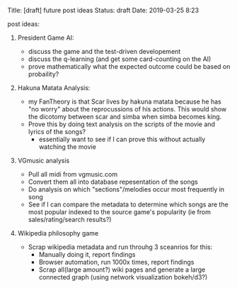 Title: [draft] future post ideas
Status: draft
Date: 2019-03-25 8:23

post ideas:

1. President Game AI:
    * discuss the game and the test-driven developement
    * discuss the q-learning (and get some card-counting on the AI)
    * prove mathematically what the expected outcome could be based on probaility?

2. Hakuna Matata Analysis:
    * my FanTheory is that Scar lives by hakuna matata because he has "no worry" about the reprocussions of his actions. This would show the dicotomy between scar and simba when simba becomes king.
    * Prove this by doing text analysis on the scripts of the movie and lyrics of the songs?
        * essentially want to see if I can prove this without actually watching the movie

3. VGmusic analysis
    * Pull all midi from vgmusic.com
    * Convert them all into database repesentation of the songs
    * Do analysis on which "sections"/melodies occur most frequently in song
    * See if I can compare the metadata to determine which songs are the most popular indexed to the source game's popularity (ie from sales/rating/search results?)

4. Wikipedia philosophy game
    * Scrap wikipedia metadata and run throuhg 3 sceanrios for this:
        * Manually doing it, report findings
        * Browser automation, run 1000x times, report findings
        * Scrap all(large amount?) wiki pages and generate a large connected graph (using network visualization bokeh/d3?)

